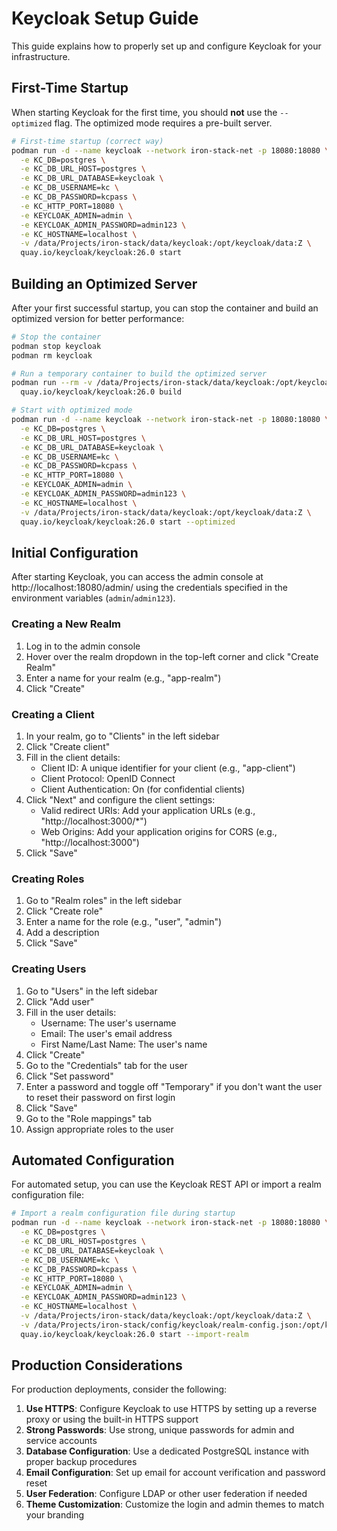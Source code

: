 # Keycloak Setup Guide

This guide explains how to properly set up and configure Keycloak for your infrastructure.

## First-Time Startup

When starting Keycloak for the first time, you should **not** use the `--optimized` flag. The optimized mode requires a pre-built server.

```bash
# First-time startup (correct way)
podman run -d --name keycloak --network iron-stack-net -p 18080:18080 \
  -e KC_DB=postgres \
  -e KC_DB_URL_HOST=postgres \
  -e KC_DB_URL_DATABASE=keycloak \
  -e KC_DB_USERNAME=kc \
  -e KC_DB_PASSWORD=kcpass \
  -e KC_HTTP_PORT=18080 \
  -e KEYCLOAK_ADMIN=admin \
  -e KEYCLOAK_ADMIN_PASSWORD=admin123 \
  -e KC_HOSTNAME=localhost \
  -v /data/Projects/iron-stack/data/keycloak:/opt/keycloak/data:Z \
  quay.io/keycloak/keycloak:26.0 start
```

## Building an Optimized Server

After your first successful startup, you can stop the container and build an optimized version for better performance:

```bash
# Stop the container
podman stop keycloak
podman rm keycloak

# Run a temporary container to build the optimized server
podman run --rm -v /data/Projects/iron-stack/data/keycloak:/opt/keycloak/data:Z \
  quay.io/keycloak/keycloak:26.0 build

# Start with optimized mode
podman run -d --name keycloak --network iron-stack-net -p 18080:18080 \
  -e KC_DB=postgres \
  -e KC_DB_URL_HOST=postgres \
  -e KC_DB_URL_DATABASE=keycloak \
  -e KC_DB_USERNAME=kc \
  -e KC_DB_PASSWORD=kcpass \
  -e KC_HTTP_PORT=18080 \
  -e KEYCLOAK_ADMIN=admin \
  -e KEYCLOAK_ADMIN_PASSWORD=admin123 \
  -e KC_HOSTNAME=localhost \
  -v /data/Projects/iron-stack/data/keycloak:/opt/keycloak/data:Z \
  quay.io/keycloak/keycloak:26.0 start --optimized
```

## Initial Configuration

After starting Keycloak, you can access the admin console at http://localhost:18080/admin/ using the credentials specified in the environment variables (`admin`/`admin123`).

### Creating a New Realm

1. Log in to the admin console
2. Hover over the realm dropdown in the top-left corner and click "Create Realm"
3. Enter a name for your realm (e.g., "app-realm")
4. Click "Create"

### Creating a Client

1. In your realm, go to "Clients" in the left sidebar
2. Click "Create client"
3. Fill in the client details:
   - Client ID: A unique identifier for your client (e.g., "app-client")
   - Client Protocol: OpenID Connect
   - Client Authentication: On (for confidential clients)
4. Click "Next" and configure the client settings:
   - Valid redirect URIs: Add your application URLs (e.g., "http://localhost:3000/*")
   - Web Origins: Add your application origins for CORS (e.g., "http://localhost:3000")
5. Click "Save"

### Creating Roles

1. Go to "Realm roles" in the left sidebar
2. Click "Create role"
3. Enter a name for the role (e.g., "user", "admin")
4. Add a description
5. Click "Save"

### Creating Users

1. Go to "Users" in the left sidebar
2. Click "Add user"
3. Fill in the user details:
   - Username: The user's username
   - Email: The user's email address
   - First Name/Last Name: The user's name
4. Click "Create"
5. Go to the "Credentials" tab for the user
6. Click "Set password"
7. Enter a password and toggle off "Temporary" if you don't want the user to reset their password on first login
8. Click "Save"
9. Go to the "Role mappings" tab
10. Assign appropriate roles to the user

## Automated Configuration

For automated setup, you can use the Keycloak REST API or import a realm configuration file:

```bash
# Import a realm configuration file during startup
podman run -d --name keycloak --network iron-stack-net -p 18080:18080 \
  -e KC_DB=postgres \
  -e KC_DB_URL_HOST=postgres \
  -e KC_DB_URL_DATABASE=keycloak \
  -e KC_DB_USERNAME=kc \
  -e KC_DB_PASSWORD=kcpass \
  -e KC_HTTP_PORT=18080 \
  -e KEYCLOAK_ADMIN=admin \
  -e KEYCLOAK_ADMIN_PASSWORD=admin123 \
  -e KC_HOSTNAME=localhost \
  -v /data/Projects/iron-stack/data/keycloak:/opt/keycloak/data:Z \
  -v /data/Projects/iron-stack/config/keycloak/realm-config.json:/opt/keycloak/data/import/realm-config.json:Z \
  quay.io/keycloak/keycloak:26.0 start --import-realm
```

## Production Considerations

For production deployments, consider the following:

1. **Use HTTPS**: Configure Keycloak to use HTTPS by setting up a reverse proxy or using the built-in HTTPS support
2. **Strong Passwords**: Use strong, unique passwords for admin and service accounts
3. **Database Configuration**: Use a dedicated PostgreSQL instance with proper backup procedures
4. **Email Configuration**: Set up email for account verification and password reset
5. **User Federation**: Configure LDAP or other user federation if needed
6. **Theme Customization**: Customize the login and admin themes to match your branding
